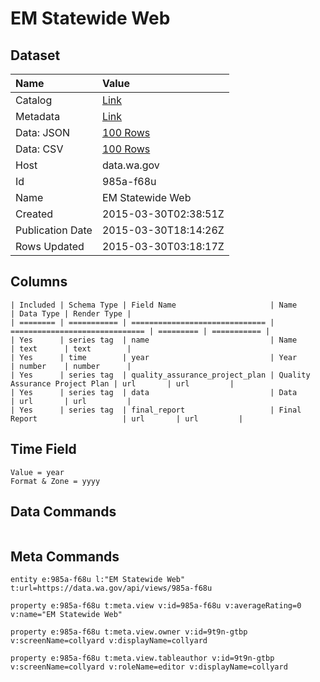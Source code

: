 # EM Statewide Web

## Dataset

| Name | Value |
| :--- | :---- |
| Catalog | [Link](https://catalog.data.gov/dataset/em-statewide-web) |
| Metadata | [Link](https://data.wa.gov/api/views/985a-f68u) |
| Data: JSON | [100 Rows](https://data.wa.gov/api/views/985a-f68u/rows.json?max_rows=100) |
| Data: CSV | [100 Rows](https://data.wa.gov/api/views/985a-f68u/rows.csv?max_rows=100) |
| Host | data.wa.gov |
| Id | 985a-f68u |
| Name | EM Statewide Web |
| Created | 2015-03-30T02:38:51Z |
| Publication Date | 2015-03-30T18:14:26Z |
| Rows Updated | 2015-03-30T03:18:17Z |

## Columns

```ls
| Included | Schema Type | Field Name                     | Name                           | Data Type | Render Type |
| ======== | =========== | ============================== | ============================== | ========= | =========== |
| Yes      | series tag  | name                           | Name                           | text      | text        |
| Yes      | time        | year                           | Year                           | number    | number      |
| Yes      | series tag  | quality_assurance_project_plan | Quality Assurance Project Plan | url       | url         |
| Yes      | series tag  | data                           | Data                           | url       | url         |
| Yes      | series tag  | final_report                   | Final Report                   | url       | url         |
```

## Time Field

```ls
Value = year
Format & Zone = yyyy
```

## Data Commands

```ls
```

## Meta Commands

```ls
entity e:985a-f68u l:"EM Statewide Web" t:url=https://data.wa.gov/api/views/985a-f68u

property e:985a-f68u t:meta.view v:id=985a-f68u v:averageRating=0 v:name="EM Statewide Web"

property e:985a-f68u t:meta.view.owner v:id=9t9n-gtbp v:screenName=collyard v:displayName=collyard

property e:985a-f68u t:meta.view.tableauthor v:id=9t9n-gtbp v:screenName=collyard v:roleName=editor v:displayName=collyard
```
